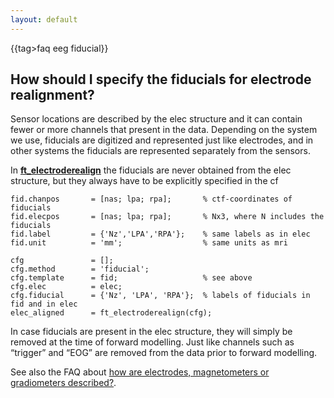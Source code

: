 ```yaml
---
layout: default
---
```


{{tag>faq eeg fiducial}}

##  How should I specify the fiducials for electrode realignment?

Sensor locations are described by the elec structure and it can contain fewer or more channels that present in the data. Depending on the system we use, fiducials are digitized and represented just like electrodes, and in other systems the fiducials are represented separately from the sensors.

In **[ft_electroderealign](/reference/ft_electroderealign)** the fiducials are never obtained from the elec structure, but they always have to be explicitly specified in the cf

	
	fid.chanpos       = [nas; lpa; rpa];       % ctf-coordinates of fiducials
	fid.elecpos       = [nas; lpa; rpa];       % Nx3, where N includes the fiducials
	fid.label         = {'Nz','LPA','RPA'};    % same labels as in elec 
	fid.unit          = 'mm';                  % same units as mri
	
	cfg               = [];
	cfg.method        = 'fiducial';            
	cfg.template      = fid;                   % see above
	cfg.elec          = elec;
	cfg.fiducial      = {'Nz', 'LPA', 'RPA'};  % labels of fiducials in fid and in elec
	elec_aligned      = ft_electroderealign(cfg);


In case fiducials are present in the elec structure, they will simply be removed at the time of forward modelling. Just like channels such as “trigger” and “EOG” are removed from the data prior to forward modelling. 

See also the FAQ about [how are electrodes, magnetometers or gradiometers described?](/how_are_electrodes_magnetometers_or_gradiometers_described).

